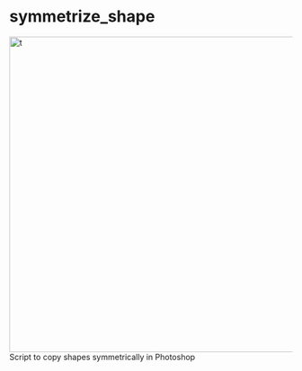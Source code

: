 # symmetrize_shape
<img width="562" alt="t" src="https://user-images.githubusercontent.com/159296/129851627-a735e820-c48a-41d4-9af9-a6343f055a84.png">
Script to copy shapes symmetrically in Photoshop
